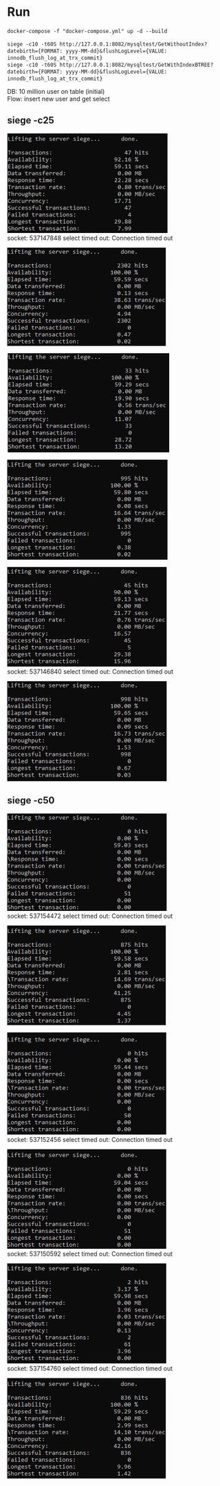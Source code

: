# Run #  
```
docker-compose -f "docker-compose.yml" up -d --build  
```

```
siege -c10 -t60S http://127.0.0.1:8082/mysqltest/GetWithoutIndex?datebirth={FORMAT: yyyy-MM-dd}&flushLogLevel={VALUE: innodb_flush_log_at_trx_commit}  
siege -c10 -t60S http://127.0.0.1:8082/mysqltest/GetWithIndexBTREE?datebirth={FORMAT: yyyy-MM-dd}&flushLogLevel={VALUE: innodb_flush_log_at_trx_commit}  
```
DB: 10 million user on table (initial)  
Flow: insert new user and get select

## siege -c25 ##
![C10](screens/c25_flushLogLevel0.jpg "without index and with innodb_flush_log_at_trx_commit = 0")  
socket: 537147848 select timed out: Connection timed out  

![C10](screens/c25_flushLogLevel0_BTREE.jpg "with index BTREE and with innodb_flush_log_at_trx_commit = 0")  

![C10](screens/c25_flushLogLevel1.jpg "without index and with innodb_flush_log_at_trx_commit = 1")  

![C10](screens/c25_flushLogLevel1_BTREE.jpg "with index BTREE and with innodb_flush_log_at_trx_commit = 1")  

![C10](screens/c25_flushLogLevel2.jpg "without index and with innodb_flush_log_at_trx_commit = 2")  
socket: 537146840 select timed out: Connection timed out  

![C10](screens/c25_flushLogLevel2_BTREE.jpg "with index BTREE and with innodb_flush_log_at_trx_commit = 2")  

## siege -c50 ##
![C10](screens/c50_flushLogLevel0.jpg "without index and with innodb_flush_log_at_trx_commit = 0")  
socket: 537154472 select timed out: Connection timed out  

![C10](screens/c50_flushLogLevel0_BTREE.jpg "with index BTREE and with innodb_flush_log_at_trx_commit = 0")  

![C10](screens/c50_flushLogLevel1.jpg "without index and with innodb_flush_log_at_trx_commit = 1")  
socket: 537152456 select timed out: Connection timed out  

![C10](screens/c50_flushLogLevel1_BTREE.jpg "with index BTREE and with innodb_flush_log_at_trx_commit = 1")  
socket: 537150592 select timed out: Connection timed out  

![C10](screens/c50_flushLogLevel2.jpg "without index and with innodb_flush_log_at_trx_commit = 2")  
socket: 537154760 select timed out: Connection timed out  

![C10](screens/c50_flushLogLevel2_BTREE.jpg "with index BTREE and with innodb_flush_log_at_trx_commit = 2")  
